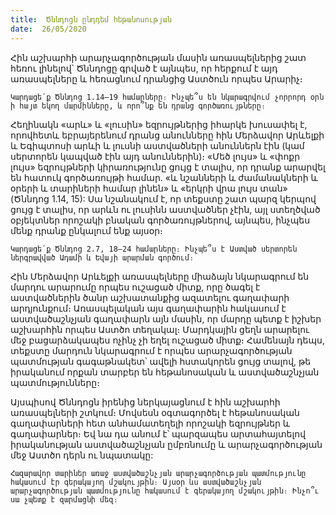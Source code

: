 ```yaml
---
title:  Ծննդոցն ընդդեմ հեթանոսության
date:  26/05/2020
---
```


Հին աշխարհի արարչագործության մասին առասպելներից շատ հեռու լինելով՝ Ծննդոցը գրված է այնպես, որ հերքում է այդ առասպելները և հեռացնում դրանցից Աստծուն որպես Արարիչ։

`Կարդացե՛ք Ծննդոց 1.14–19 համարները։ Ինչպե՞ս են նկարագրվում չորրորդ օրն ի հայտ եկող մարմինները, և որո՞նք են դրանց գործառույթները։`

Հեղինակն «արև» և «լուսին» եզրույթներից իհարկե խուսափել է, որովհետև եբրայերենում դրանց անունները հին Մերձավոր Արևելքի և Եգիպտոսի արևի և լուսնի աստվածների անուններն էին (կամ սերտորեն կապված էին այդ անուններին)։ «Մեծ լույս» և «փոքր լույս» եզրույթների կիրառությունը ցույց է տալիս, որ դրանք արարվել են հատուկ գործառույթի համար. «և նշանների և ժամանակների և օրերի և տարիների համար լինեն» և «երկրի վրա լույս տան» (Ծննդոց 1.14, 15): Սա նշանակում է, որ տեքստը շատ պարզ կերպով ցույց է տալիս, որ արևն ու լուսինն աստվածներ չէին, այլ ստեղծված օբյեկտներ որոշակի բնական գործառույթներով, այնպես, ինչպես մենք դրանք ընկալում ենք այսօր։

`Կարդացե՛ք Ծննդոց 2.7, 18–24 համարները։ Ինչպե՞ս է Աստված սերտորեն ներգրավված Ադամի և Եվայի արարման գործում։`

Հին Մերձավոր Արևելքի առասպելները միաձայն նկարագրում են մարդու արարումը որպես ուշացած միտք, որը ծագել է աստվածներին ծանր աշխատանքից ազատելու գաղափարի արդյունքում։ Առասպելական այս գաղափարին հակասում է աստվածաշնչյան գաղափարն այն մասին, որ մարդը պետք է իշխեր աշխարհին որպես Աստծո տեղակալ։ Մարդկային ցեղն արարելու մեջ բացարձակապես ոչինչ չի եղել ուշացած միտք։ Համենայն դեպս, տեքստը մարդուն նկարագրում է որպես արարչագործության պատմության գագաթնակետ՝ ավելի հստակորեն ցույց տալով, թե իրականում որքան տարբեր են հեթանոսական և աստվածաշնչյան պատմությունները։

Այսպիսով Ծննդոցն իրենից ներկայացնում է հին աշխարհի առասպելների շտկում։ Մովսեսն օգտագործել է հեթանոսական գաղափարների հետ անհամատեղելի որոշակի եզրույթներ և գաղափարներ։ Եվ նա դա անում է՝ պարզապես արտահայտելով իրականության աստվածաշնչյան ըմբռնումը և արարչագործության մեջ Աստծո դերն ու նպատակը:

`Հազարավոր տարիներ առաջ աստվածաշնչյան արարչագործության պատմությունը հակասում էր գերակայող մշակույթին։ Այսօր ևս աստվածաշնչյան արարչագործության պատմությունը հակասում է գերակայող մշակույթին։ Ինչո՞ւ սա չպետք է զարմացնի մեզ։`